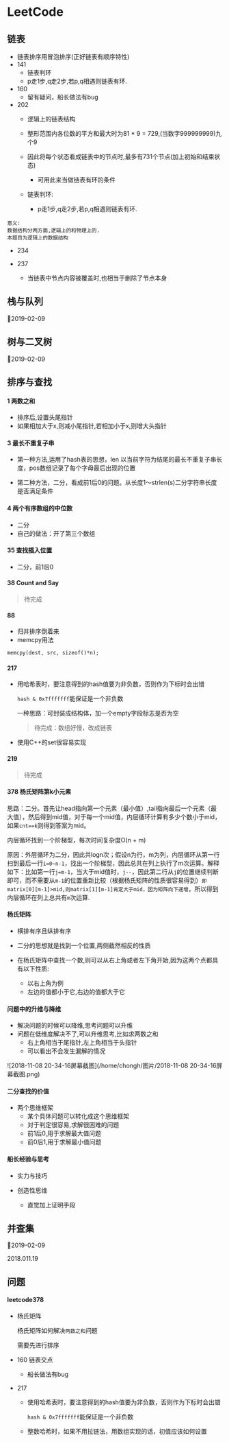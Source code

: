 # LeetCode

## 链表

- 链表排序用冒泡排序(正好链表有顺序特性)
- 141
  - 链表判环
  - p走1步,q走2步,若p,q相遇则链表有环.
- 160
  - 留有疑问，船长做法有bug
- 202
  - 逻辑上的链表结构

  - 整形范围内各位数的平方和最大时为81 * 9 = 729,(当数字999999999)九个9
  - 因此将每个状态看成链表中的节点时,最多有731个节点(加上初始和结束状态)
    - 可用此来当做链表有环的条件 

  - 链表判环:
    - p走1步,q走2步,若p,q相遇则链表有环.

```
意义:
数据结构分两方面,逻辑上的和物理上的.
本题目为逻辑上的数据结构
```

- 234

- 237
  - 当链表中节点内容被覆盖时,也相当于删除了节点本身

## 栈与队列

:date:2019-02-09

## 树与二叉树

:date:2019-02-09




## 排序与查找

#### 1 两数之和

- 排序后,设置头尾指针
- 如果相加大于x,则减小尾指针,若相加小于x,则增大头指针

#### 3 最长不重复子串

- 第一种方法,运用了hash表的思想，len 以当前字符为结尾的最长不重复子串长度，pos数组记录了每个字母最后出现的位置

- 第二种方法，二分，看成前1后0的问题。从长度1～strlen(s)二分字符串长度是否满足条件

#### 4 两个有序数组的中位数

- 二分
- 自己的做法：开了第三个数组

#### 35 查找插入位置

- 二分，前1后0

#### 38 Count and Say 

> 	待完成

#### 88

- 归并排序倒着来
- memcpy用法

```
memcpy(dest, src, sizeof()*n);
```

#### 217

- 用哈希表时，要注意得到的hash值要为非负数，否则作为下标时会出错

  `hash & 0x7fffffff`能保证是一个非负数

  一种思路：可封装成结构体，加一个empty字段标志是否为空

  > 待完成：数组好慢，改成链表

- 使用C++的set很容易实现

#### 219

> 	待完成

#### 378 杨氏矩阵第k小元素 

思路：二分。首先让head指向第一个元素（最小值）,tail指向最后一个元素（最大值），然后得到mid值，对于每一个mid值，内层循环计算有多少个数小于mid，如果`cnt==k`则得到答案为mid。

内层循环找到一个阶梯型，每次时间复杂度O(n + m)

原因：外层循环为二分，因此共logn次；假设n为行，m为列，内层循环从第一行扫到最后一行`i=0~n-1`，找出一个阶梯型，因此总共在列上执行了m次运算。解释如下：比如第一行`j=m-1`，当大于mid值时，`j--`，因此第二行从`j`的位置继续判断即可，而不需要从`m-1`的位置重新比较（根据杨氏矩阵的性质很容易得到）`即matrix[0][m-1]>mid,则matrix[1][m-1]肯定大于mid，因为矩阵向下递增`，所以得到内层循环在列上总共有`m`次运算.

#### 杨氏矩阵

- 横排有序且纵排有序

- 二分的思想就是找到一个位置,两侧截然相反的性质
- 在杨氏矩阵中查找一个数,则可以从右上角或者左下角开始,因为这两个点都具有以下性质:
  - 以右上角为例
  - 左边的值都小于它,右边的值都大于它

#### 问题中的升维与降维

- 解决问题的时候可以降维,思考问题可以升维
- 问题在低维度解决不了,可以升维思考,比如求两数之和
  - 右上角相当于尾指针,左上角相当于头指针
  - 可以看出不会发生漏解的情况

![2018-11-08 20-34-16屏幕截图](/home/chongh/图片/2018-11-08 20-34-16屏幕截图.png)

#### 二分查找的价值

- 两个思维框架
  - 某个具体问题可以转化成这个思维框架
  - 对于判定很容易,求解很困难的问题
  - 前1后0,用于求解最大值问题
  - 前0后1,用于求解最小值问题

#### 船长经验与思考

- 实力与技巧

- 创造性思维
  - 直觉加上证明手段

## 并查集

:date:2019-02-09



2018.011.19

## 问题

#### leetcode378

- 杨氏矩阵

  杨氏矩阵如何解决`两数之和`问题

  	需要先进行排序

- 160 链表交点

  - 船长做法有bug

- 217

  - 使用哈希表时，要注意得到的hash值要为非负数，否则作为下标时会出错

    `hash & 0x7fffffff`能保证是一个非负数

  - 整数哈希时，如果不用拉链法，用数组实现的话，初值应该如何设置